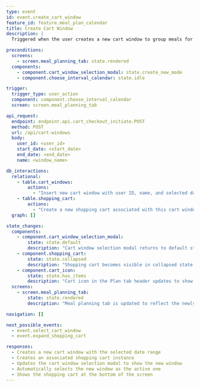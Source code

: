 ```yaml
---
type: event
id: event.create_cart_window
feature_id: feature.meal_plan_calendar
title: Create Cart Window
description: |
  Triggered when the user creates a new cart window to group meals for shopping or planning. The user selects a date range for the window using the interval calendar component within the cart window selection modal.

preconditions:
  screens:
    - screen.meal_planning_tab: state.rendered
  components:
    - component.cart_window_selection_modal: state.create_new_mode
    - component.choose_interval_calendar: state.idle

trigger:
  trigger_type: user_action
  component: component.choose_interval_calendar
  screen: screen.meal_planning_tab

api_request:
  endpoint: endpoint.api.cart_checkout_initiate.POST
  method: POST
  url: /api/cart-windows
  body:
    user_id: <user_id>
    start_date: <start_date>
    end_date: <end_date>
    name: <window_name>

db_interactions:
  relational:
    - table.cart_windows:
        actions:
          - "Insert new cart window with user ID, name, and selected date range."
    - table.shopping_cart:
        actions:
          - "Create a new shopping cart associated with this cart window."
  graph: []

state_changes:
  components:
    - component.cart_window_selection_modal:
        state: state.default
        description: "Cart window selection modal returns to default state showing the list of windows including the new one."
    - component.shopping_cart:
        state: state.collapsed
        description: "Shopping cart becomes visible in collapsed state with the new cart window selected."
    - component.cart_icon:
        state: state.has_items
        description: "Cart icon in the Plan tab header updates to show the new window is selected."
  screens:
    - screen.meal_planning_tab:
        state: state.rendered
        description: "Meal planning tab is updated to reflect the newly created cart window."

navigation: []

next_possible_events:
  - event.select_cart_window
  - event.expand_shopping_cart

responses:
  - Creates a new cart window with the selected date range
  - Creates an associated shopping cart instance
  - Updates the cart window selection modal to show the new window
  - Automatically selects the new window as the active one
  - Shows the shopping cart at the bottom of the screen
---
```

